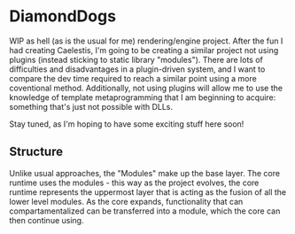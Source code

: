 # DiamondDogs

WIP as hell (as is the usual for me) rendering/engine project. After the fun I had creating Caelestis, I'm going to be creating a similar project not using plugins (instead sticking to static library "modules"). There are lots of difficulties and disadvantages in a plugin-driven system, and I want to compare the dev time required to reach a similar point using a more coventional method. Additionally, not using plugins will allow me to use the knowledge of template metaprogramming that I am beginning to acquire: something that's just not possible with DLLs.

Stay tuned, as I'm hoping to have some exciting stuff here soon!

## Structure

Unlike usual approaches, the "Modules" make up the base layer. The core runtime uses the modules - this way as the project evolves, the core runtime represents the uppermost layer that is acting as the fusion of all the lower level modules. As the core expands, functionality that can compartamentalized can be transferred into a module, which the core can then continue using. 
